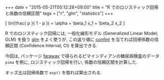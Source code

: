 +++
date = "2015-05-21T05:12:28+09:00"
title = "R でのロジスティック回帰と係数の信頼区間"
tags = ["r", "glm", "statistics"]
+++

\[
  \ln(\frac{ p }{ 1 - p })  = \alpha + \beta_1 x_1 + \beta_2 x_2
\]

R でのロジスティック回帰には, 一般化線形モデル (Generalized Linear Model; GLM) を扱う [glm](http://www.inside-r.org/r-doc/stats/glm) をよく使うが, この返り値に [confint](http://www.inside-r.org/r-doc/stats/confint) を当てれば回帰係数の信頼区間 (Confidence Interval; CI) を算出できる.

今回は, パッケージ [faraway](http://cran.r-project.org/web/packages/faraway/index.html) で得られるピマインディアンの糖尿病検査のデータ `pima` を例に, ロジスティック回帰を行い, 係数の信頼区間を計算した.

<script src="https://gist.github.com/dceoy/b33beb466680808f3d6e.js?file=glm_confint.R"></script>

オッズ比は回帰係数で `exp()` を取れば算出される.


<script>
  amzn_assoc_default_search_key = "一般化線形モデル";
</script>

